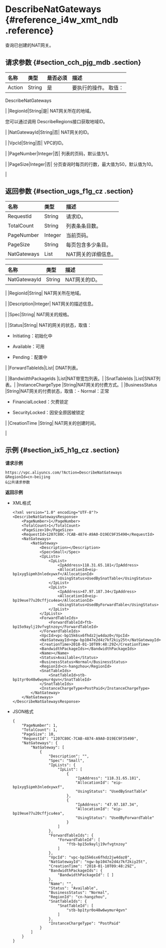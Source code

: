 # DescribeNatGateways {#reference_i4w_xmt_ndb .reference}

查询已创建的NAT网关。

## 请求参数 {#section_cch_pjg_mdb .section}

|名称|类型|是否必须|描述|
|:-|:-|:---|:-|
|Action|String|是| 要执行的操作。 取值：

 DescribeNatGateways

 |
|RegionId|String|是| NAT网关所在的地域。

 您可以通过调用 DescribeRegions接口获取地域ID。

 |
|NatGatewayId|String|否| NAT网关的ID。

 |
|VpcId|String|否| VPC的ID。

 |
|PageNumber|Integer|否| 列表的页码，默认值为1。

 |
|PageSize|Integer|否| 分页查询时每页的行数，最大值为50，默认值为10。

 |

## 返回参数 {#section_ugs_f1g_cz .section}

|名称|类型|描述|
|:-|:-|:-|
|RequestId|String|请求ID。|
|TotalCount|String|列表条条目数。|
|PageNumber|Integer|当前页码。|
|PageSize|String|每页包含多少条目。|
|NatGateways|List|NAT网关的详细信息。|

|名称|类型|描述|
|:-|:-|:-|
|NatGatewayId|String| NAT网关的ID。

 |
|RegionId|String| NAT网关所在地域。

 |
|Description|Integer| NAT网关的描述信息。

 |
|Spec|String| NAT网关的规格。

 |
|Status|String| NAT的网关的状态，取值：

-   Initiating：初始化中

-   Available：可用

-   Pending：配置中


 |
|ForwardTableIds|List| DNAT列表。

 |
|BandwidthPackageIds |List|NAT带宽包列表。|
|SnatTableIds |List|SNAT列表。|
|InstanceChargeType |String|NAT网关的付费方式。|
|BusinessStatus |String|NAT网关的付费状态，取值：-   Normal：正常

-   FinancialLocked：欠费锁定

-   SecurityLocked：因安全原因被锁定


|
|CreationTime |String| NAT网关的创建时间。

 |

## 示例 {#section_ix5_h1g_cz .section}

**请求示例**

``` {#createVPCpub}
https://vpc.aliyuncs.com/?Action=DescribeNatGateways
&RegionId=cn-beijing
&公共请求参数
```

**返回示例**

-   XML格式

    ```
    <?xml version="1.0" encoding="UTF-8"?>
    <DescribeNatGatewaysResponse>
    	<PageNumber>1</PageNumber>
    	<TotalCount>1</TotalCount>
    	<PageSize>10</PageSize>
    	<RequestId>1207C80C-7CAB-4874-A9A0-D19EC9F35490</RequestId>
    	<NatGateways>
    		<NatGateway>
    			<Description></Description>
    			<Spec>Small</Spec>
    			<IpLists>
    				<IpList>
    					<IpAddress>118.31.65.181</IpAddress>
    					<AllocationId>eip-bp1xyg5ipmh3nledxywxf</AllocationId>
    					<UsingStatus>UsedBySnatTable</UsingStatus>
    				</IpList>
    				<IpList>
    					<IpAddress>47.97.187.34</IpAddress>
    					<AllocationId>eip-bp19eue77u20cffjcu4ea</AllocationId>
    					<UsingStatus>UsedByForwardTable</UsingStatus>
    				</IpList>
    			</IpLists>
    			<ForwardTableIds>
    				<ForwardTableId>ftb-bp15o9aylj19vfvgtnzoy</ForwardTableId>
    			</ForwardTableIds>
    			<VpcId>vpc-bp15k6sx6fhdz2jw4daz0</VpcId>
    			<NatGatewayId>ngw-bp1047e2d4z7kf2kiy25t</NatGatewayId>
    			<CreationTime>2018-01-10T09:48:29Z</CreationTime>
    			<BandwidthPackageIds></BandwidthPackageIds>
    			<Name></Name>
    			<Status>Available</Status>
    			<BusinessStatus>Normal</BusinessStatus>
    			<RegionId>cn-hangzhou</RegionId>
    			<SnatTableIds>
    				<SnatTableId>stb-bp1tyr0o48w6wymur4gvn</SnatTableId>
    			</SnatTableIds>
    			<InstanceChargeType>PostPaid</InstanceChargeType>
    		</NatGateway>
    	</NatGateways>
    </DescribeNatGatewaysResponse>
    ```

-   JSON格式

    ```
    {
        "PageNumber": 1, 
        "TotalCount": 1, 
        "PageSize": 10, 
        "RequestId": "1207C80C-7CAB-4874-A9A0-D19EC9F35490", 
        "NatGateways": {
            "NatGateway": [ 
                {
                    "Description": "", 
                    "Spec": "Small", 
                    "IpLists": {
                        "IpList": [
                            {
                                "IpAddress": "118.31.65.181", 
                                "AllocationId": "eip-bp1xyg5ipmh3nledxywxf", 
                                "UsingStatus": "UsedBySnatTable"
                            }, 
                            {
                                "IpAddress": "47.97.187.34", 
                                "AllocationId": "eip-bp19eue77u20cffjcu4ea", 
                                "UsingStatus": "UsedByForwardTable"
                            }
                        ]
                    }, 
                    "ForwardTableIds": {
                        "ForwardTableId": [
                            "ftb-bp15o9aylj19vfvgtnzoy"
                        ]
                    }, 
                    "VpcId": "vpc-bp15k6sx6fhdz2jw4daz0", 
                    "NatGatewayId": "ngw-bp1047e2d4z7kf2kiy25t", 
                    "CreationTime": "2018-01-10T09:48:29Z", 
                    "BandwidthPackageIds": {
                        "BandwidthPackageId": [ ]
                    }, 
                    "Name": "", 
                    "Status": "Available", 
                    "BusinessStatus": "Normal", 
                    "RegionId": "cn-hangzhou", 
                    "SnatTableIds": {
                        "SnatTableId": [
                            "stb-bp1tyr0o48w6wymur4gvn"
                        ]
                    }, 
                    "InstanceChargeType": "PostPaid"
                }
            ]
        }
    }
    ```


